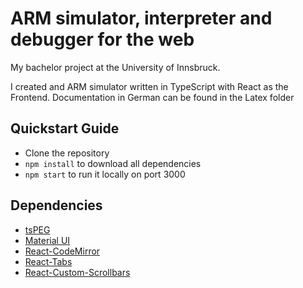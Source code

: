 # ARM simulator, interpreter and debugger for the web

My bachelor project at the University of Innsbruck.

I created and ARM simulator written in TypeScript with React as the Frontend. Documentation in German can be found in the Latex folder

## Quickstart Guide

- Clone the repository
- ``` npm install ``` to download all dependencies
- ``` npm start ``` to run it locally on port 3000


## Dependencies

- [tsPEG](https://github.com/EoinDavey/tsPEG)
- [Material UI](https://mui.com/)
- [React-CodeMirror](https://uiwjs.github.io/react-codemirror/)
- [React-Tabs](https://github.com/reactjs/react-tabs)
- [React-Custom-Scrollbars](https://www.npmjs.com/package/react-custom-scrollbars-2)